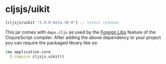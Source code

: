# cljsjs/uikit

[](dependency)
```clojure
[cljsjs/uikit "3.0.0-beta.30-0"] ;; latest release
```
[](/dependency)

This jar comes with `deps.cljs` as used by the [Foreign Libs][flibs] feature
of the ClojureScript compiler. After adding the above dependency to your project
you can require the packaged library like so:

```clojure
(ns application.core
  (:require cljsjs.uikit))
```

[flibs]: https://clojurescript.org/reference/packaging-foreign-deps
